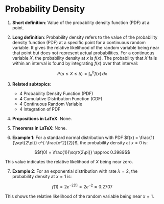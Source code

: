 # Probability Density

1. **Short definition**: Value of the probability density function (PDF) at a point.

2. **Long definition**: Probability density refers to the value of the probability density function (PDF) at a specific point for a continuous random variable. It gives the relative likelihood of the random variable being near that point but does not represent actual probabilities. For a continuous variable $X$, the probability density at $x$ is $f(x)$. The probability that $X$ falls within an interval is found by integrating $f(x)$ over that interval:

$$P(a \leq X \leq b) = \int_{a}^{b} f(x) \, dx$$

3. **Related subtopics**:
   - 4 Probability Density Function (PDF)
   - 4 Cumulative Distribution Function (CDF)
   - 4 Continuous Random Variable
   - 4 Integration of PDF

4. **Propositions in LaTeX**: None.

5. **Theorems in LaTeX**: None.

6. **Example 1**: For a standard normal distribution with PDF $f(x) = \frac{1}{\sqrt{2\pi}} e^{-\frac{x^2}{2}}$, the probability density at $x = 0$ is:

$$f(0) = \frac{1}{\sqrt{2\pi}} \approx 0.3989$$

This value indicates the relative likelihood of $X$ being near zero.

7. **Example 2**: For an exponential distribution with rate $\lambda = 2$, the probability density at $x = 1$ is:

$$f(1) = 2 e^{-2(1)} = 2 e^{-2} \approx 0.2707$$

This shows the relative likelihood of the random variable being near $x = 1$.